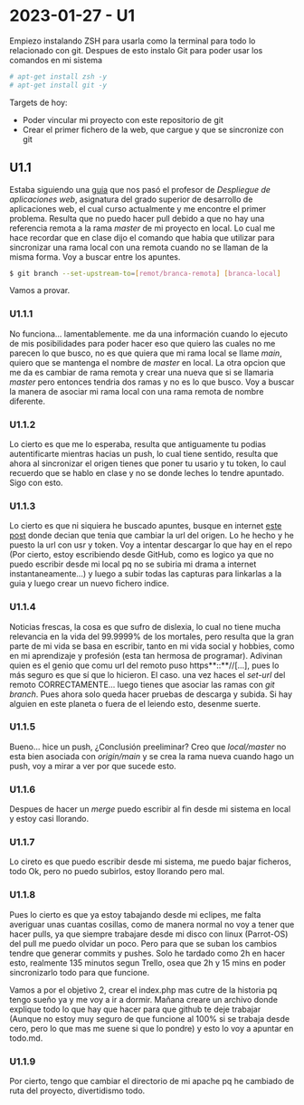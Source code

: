 # 2023-01-27 - U1
Empiezo instalando ZSH para usarla como la terminal para todo lo relacionado con git.
Despues de esto instalo Git para poder usar los comandos en mi sistema
```bash
# apt-get install zsh -y
# apt-get install git -y
```

Targets de hoy:
- Poder vincular mi proyecto con este repositorio de git
- Crear el primer fichero de la web, que cargue y que se sincronize con git

## U1.1
Estaba siguiendo una [guia](https://www.sitereq.com/post/3-ways-to-create-git-local-and-remote-repositories) que nos pasó el profesor de *Despliegue de aplicaciones web*, asignatura del grado superior de desarrollo de aplicaciones web, el cual curso actualmente y me encontre el primer problema.
Resulta que no puedo hacer pull debido a que no hay una referencia remota a la rama *master* de mi proyecto en local.
Lo cual me hace recordar que en clase dijo el comando que habia que utilizar para sincronizar una rama local con una remota cuando no se llaman de la misma forma. Voy a buscar entre los apuntes.

```bash
$ git branch --set-upstream-to=[remot/branca-remota] [branca-local]
```

Vamos a provar.

### U1.1.1
No funciona... lamentablemente.
me da una información cuando lo ejecuto de mis posibilidades para poder hacer eso que quiero las cuales no me parecen lo que busco, no es que quiera que mi rama local se llame _main_, quiero que se mantenga el nombre de _master_ en local. La otra opcion que me da es cambiar de rama remota y crear una nueva que si se llamaria _master_ pero entonces tendria dos ramas y no es lo que busco.
Voy a buscar la manera de asociar mi rama local con una rama remota de nombre diferente.

### U1.1.2
Lo cierto es que me lo esperaba, resulta que antiguamente tu podias autentificarte mientras hacias un push, lo cual tiene sentido, resulta que ahora al sincronizar el origen tienes que poner tu usario y tu token, lo caul recuerdo que se hablo en clase y no se donde leches lo tendre apuntado.
Sigo con esto.


### U1.1.3
Lo cierto es que ni siquiera he buscado apuntes, busque en internet [este post](https://stackoverflow.com/questions/18935539/authenticate-with-github-using-a-token) donde decian que tenia que cambiar la url del origen. Lo he hecho y he puesto la url con usr y token.
Voy a intentar descargar lo que hay en el repo (Por cierto, estoy escribiendo desde GitHub, como es logico ya que no puedo escribir desde mi local pq no se subiria mi drama a internet instantaneamente...) y luego a subir todas las capturas para linkarlas a la guia y luego crear un nuevo fichero indice.

### U1.1.4
Noticias frescas, la cosa es que sufro de dislexia, lo cual no tiene mucha relevancia en la vida del 99.9999% de los mortales, pero resulta que la gran parte de mi vida se basa en escribir, tanto en mi vida social y hobbies, como en mi aprendizaje y profesión (esta tan hermosa de programar).
Adivinan quien es el genio que comu url del remoto puso https**::**//\[...], pues lo más seguro es que sí que lo hicieron.
El caso. una vez haces el _set-url_ del remoto CORRECTAMENTE... luego tienes que asociar las ramas con _git branch_. Pues ahora solo queda hacer pruebas de descarga y subida.
Si hay alguien en este planeta o fuera de el leiendo esto, desenme suerte.

### U1.1.5
Bueno... hice un push, ¿Conclusión preeliminar? Creo que _local/master_ no esta bien asociada con _origin/main_ y se crea la rama nueva cuando hago un push, voy a mirar a ver por que sucede esto.

### U1.1.6
Despues de hacer un _merge_ puedo escribir al fin desde mi sistema en local y estoy casi llorando.

### U1.1.7
Lo cireto es que puedo escribir desde mi sistema, me puedo bajar ficheros, todo Ok, pero no puedo subirlos, estoy llorando pero mal.

### U1.1.8
Pues lo cierto es que ya estoy tabajando desde mi eclipes, me falta averiguar unas cuantas cosillas, como de manera normal no voy a tener que hacer pulls, ya que siempre trabajare desde mi disco con linux (Parrot-OS) del pull me puedo olvidar un poco.
Pero para que se suban los cambios tendre que generar commits y pushes.
Solo he tardado como 2h en hacer esto, realmente 135 minutos segun Trello, osea que 2h y 15 mins en poder sincronizarlo todo para que funcione.

Vamos a por el objetivo 2, crear el index.php mas cutre de la historia pq tengo sueño ya y me voy a ir a dormir. Mañana creare un archivo donde explique todo lo que hay que hacer para que github te deje trabajar (Aunque no estoy muy seguro de que funcione al 100% si se trabaja desde cero, pero lo que mas me suene si que lo pondre) y esto lo voy a apuntar en todo.md.

### U1.1.9
Por cierto, tengo que cambiar el directorio de mi apache pq he cambiado de ruta del proyecto, divertidismo todo.

